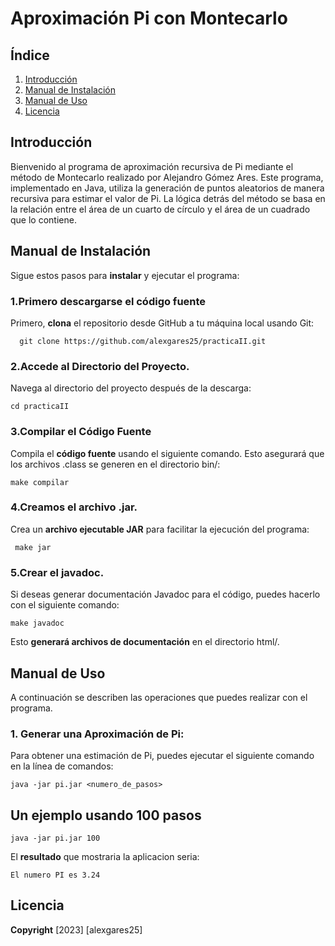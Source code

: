 # Aproximación Pi con Montecarlo 
## Índice
  1. [Introducción](#introducción)
  2. [Manual de Instalación](#manual-de-instalación)
  3. [Manual de Uso](#manual-de-uso)
  4. [Licencia](#licencia)

## Introducción
Bienvenido al programa de aproximación recursiva de Pi mediante el método de Montecarlo realizado por Alejandro Gómez Ares. Este programa, implementado en Java, utiliza la generación de puntos aleatorios de manera recursiva para estimar el valor de Pi. La lógica detrás del método se basa en la relación entre el área de un cuarto de círculo y el área de un cuadrado que lo contiene.



## Manual de Instalación
Sigue estos pasos para **instalar** y ejecutar el programa:

### 1.Primero descargarse el código fuente
Primero, **clona** el repositorio desde GitHub a tu máquina local usando Git:

      git clone https://github.com/alexgares25/practicaII.git

### 2.Accede al Directorio del Proyecto.

Navega al directorio del proyecto después de la descarga:

    cd practicaII

### 3.Compilar el Código Fuente
Compila el **código fuente** usando el siguiente comando. Esto asegurará que los archivos .class se generen en el directorio bin/:

    make compilar
  
### 4.Creamos el archivo .jar.
Crea un **archivo ejecutable JAR** para facilitar la ejecución del programa:

     make jar
  
### 5.Crear el javadoc.
Si deseas generar documentación Javadoc para el código, puedes hacerlo con el siguiente comando:


    make javadoc

Esto **generará archivos de documentación** en el directorio html/.

## Manual de Uso

A continuación se describen las operaciones que puedes realizar con el programa.

### 1. **Generar una Aproximación de Pi:**

Para obtener una estimación de Pi, puedes ejecutar el siguiente comando en la línea de comandos:

    java -jar pi.jar <numero_de_pasos>

## Un ejemplo usando 100 pasos

    java -jar pi.jar 100

El **resultado** que mostraria la aplicacion seria:

    El numero PI es 3.24
    

## Licencia
**Copyright** [2023] [alexgares25]
